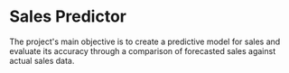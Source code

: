 # Sales Predictor
The project's main objective is to create a predictive model for sales and evaluate its accuracy through a comparison of forecasted sales against actual sales data.
